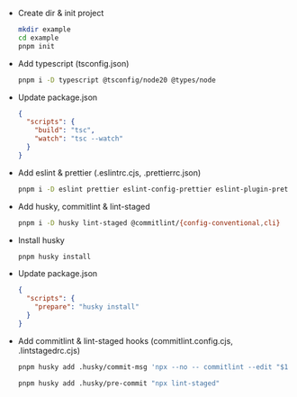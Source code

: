 - Create dir & init project

  ```bash
  mkdir example
  cd example
  pnpm init
  ```

- Add typescript (tsconfig.json)

  ```bash
  pnpm i -D typescript @tsconfig/node20 @types/node
  ```

- Update package.json

  ```json
  {
    "scripts": {
      "build": "tsc",
      "watch": "tsc --watch"
    }
  }
  ```

- Add eslint & prettier (.eslintrc.cjs, .prettierrc.json)

  ```bash
  pnpm i -D eslint prettier eslint-config-prettier eslint-plugin-prettier @typescript-eslint/eslint-plugin @typescript-eslint/parser
  ```

- Add husky, commitlint & lint-staged

  ```bash
  pnpm i -D husky lint-staged @commitlint/{config-conventional,cli}
  ```

- Install husky

  ```bash
  pnpm husky install
  ```

- Update package.json

  ```json
  {
    "scripts": {
      "prepare": "husky install"
    }
  }
  ```

- Add commitlint & lint-staged hooks (commitlint.config.cjs, .lintstagedrc.cjs)

  ```bash
  pnpm husky add .husky/commit-msg 'npx --no -- commitlint --edit "$1"'

  pnpm husky add .husky/pre-commit "npx lint-staged"
  ```
